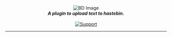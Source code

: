 <div align="center">
    <img src="https://images.piyush.codes/b/t1H7PlI.png" alt="BD Image" align="center"></img>
    <br>
    <strong><i>A plugin to upload text to hastebin.</i></strong>
   <br>
   <br>

  <a href="https://discord.gg/hzD72GE">
    <img src="https://img.shields.io/discord/543812119397924886.svg?style=for-the-badge&colorB=7289DA" alt="Support">
  </a> 
</div>

---